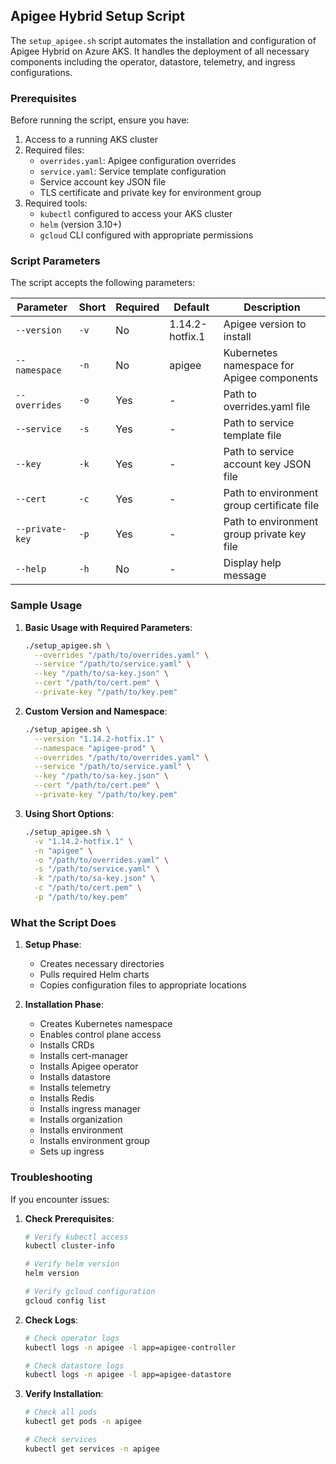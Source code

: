 
## Apigee Hybrid Setup Script

The `setup_apigee.sh` script automates the installation and configuration of Apigee Hybrid on Azure AKS. It handles the deployment of all necessary components including the operator, datastore, telemetry, and ingress configurations.

### Prerequisites

Before running the script, ensure you have:

1. Access to a running AKS cluster
2. Required files:
   - `overrides.yaml`: Apigee configuration overrides
   - `service.yaml`: Service template configuration
   - Service account key JSON file
   - TLS certificate and private key for environment group
3. Required tools:
   - `kubectl` configured to access your AKS cluster
   - `helm` (version 3.10+)
   - `gcloud` CLI configured with appropriate permissions

### Script Parameters

The script accepts the following parameters:

| Parameter | Short | Required | Default | Description |
|-----------|-------|----------|---------|-------------|
| `--version` | `-v` | No | 1.14.2-hotfix.1 | Apigee version to install |
| `--namespace` | `-n` | No | apigee | Kubernetes namespace for Apigee components |
| `--overrides` | `-o` | Yes | - | Path to overrides.yaml file |
| `--service` | `-s` | Yes | - | Path to service template file |
| `--key` | `-k` | Yes | - | Path to service account key JSON file |
| `--cert` | `-c` | Yes | - | Path to environment group certificate file |
| `--private-key` | `-p` | Yes | - | Path to environment group private key file |
| `--help` | `-h` | No | - | Display help message |

### Sample Usage

1. **Basic Usage with Required Parameters**:
   ```bash
   ./setup_apigee.sh \
     --overrides "/path/to/overrides.yaml" \
     --service "/path/to/service.yaml" \
     --key "/path/to/sa-key.json" \
     --cert "/path/to/cert.pem" \
     --private-key "/path/to/key.pem"
   ```

2. **Custom Version and Namespace**:
   ```bash
   ./setup_apigee.sh \
     --version "1.14.2-hotfix.1" \
     --namespace "apigee-prod" \
     --overrides "/path/to/overrides.yaml" \
     --service "/path/to/service.yaml" \
     --key "/path/to/sa-key.json" \
     --cert "/path/to/cert.pem" \
     --private-key "/path/to/key.pem"
   ```

3. **Using Short Options**:
   ```bash
   ./setup_apigee.sh \
     -v "1.14.2-hotfix.1" \
     -n "apigee" \
     -o "/path/to/overrides.yaml" \
     -s "/path/to/service.yaml" \
     -k "/path/to/sa-key.json" \
     -c "/path/to/cert.pem" \
     -p "/path/to/key.pem"
   ```

### What the Script Does

1. **Setup Phase**:
   - Creates necessary directories
   - Pulls required Helm charts
   - Copies configuration files to appropriate locations

2. **Installation Phase**:
   - Creates Kubernetes namespace
   - Enables control plane access
   - Installs CRDs
   - Installs cert-manager
   - Installs Apigee operator
   - Installs datastore
   - Installs telemetry
   - Installs Redis
   - Installs ingress manager
   - Installs organization
   - Installs environment
   - Installs environment group
   - Sets up ingress

### Troubleshooting

If you encounter issues:

1. **Check Prerequisites**:
   ```bash
   # Verify kubectl access
   kubectl cluster-info
   
   # Verify helm version
   helm version
   
   # Verify gcloud configuration
   gcloud config list
   ```

2. **Check Logs**:
   ```bash
   # Check operator logs
   kubectl logs -n apigee -l app=apigee-controller
   
   # Check datastore logs
   kubectl logs -n apigee -l app=apigee-datastore
   ```

3. **Verify Installation**:
   ```bash
   # Check all pods
   kubectl get pods -n apigee
   
   # Check services
   kubectl get services -n apigee
   ```